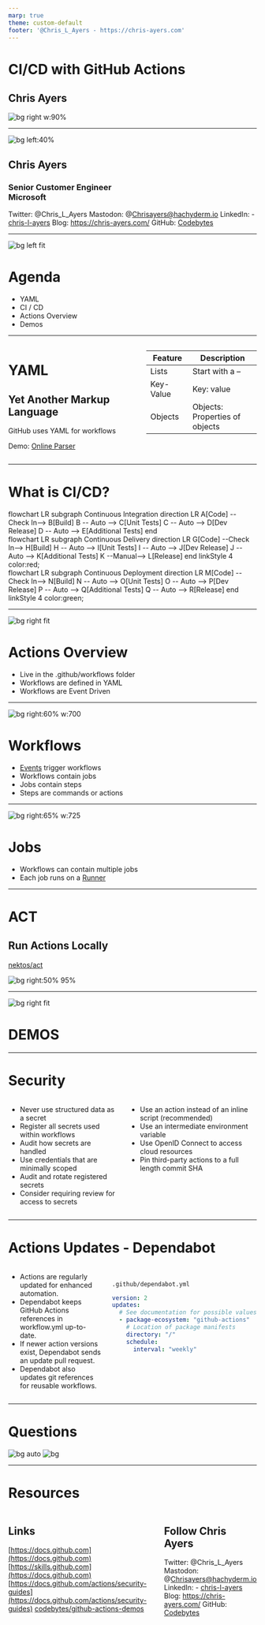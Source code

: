 ```yaml
---
marp: true
theme: custom-default
footer: '@Chris_L_Ayers - https://chris-ayers.com'
---
```

<!-- _footer: 'https://github.com/codebytes/github-actions-demos' -->

# CI/CD with GitHub Actions

## Chris Ayers
![bg right w:90%](./img/bg.png)

---

![bg left:40%](./img/portrait.png)

## Chris Ayers
### Senior Customer Engineer<br>Microsoft

<i class="fa-brands fa-twitter"></i> Twitter: @Chris\_L\_Ayers
<i class="fa-brands fa-mastodon"></i> Mastodon: @Chrisayers@hachyderm.io
<i class="fa-brands fa-linkedin"></i> LinkedIn: - [chris\-l\-ayers](https://linkedin.com/in/chris-l-ayers/)
<i class="fa fa-window-maximize"></i> Blog: [https://chris-ayers\.com/](https://chris-ayers.com/)
<i class="fa-brands fa-github"></i> GitHub: [Codebytes](https://github.com/codebytes)

---
![bg left fit](./img/bg.png)

# Agenda
- YAML
- CI / CD
- Actions Overview
- Demos

---

<div class="columns">
<div>

# YAML
## **Yet Another Markup Language**

GitHub uses YAML for workflows

Demo: [Online Parser](https://yaml-online-parser.appspot.com/)

<!-- Zelda:
  type: pit bull
  favoriteThings:
  - treats
  - naps
  - belly rubs
  toys: [bone, doll] -->

</div>
<div>

| Feature   | Description                       |
| --------- | --------------------------------- |
| Lists     | Start with a –                    |
| Key-Value | Key: value                        |
| Objects   | Objects:<br>Properties of objects |

</div>

</div>

---

# What is CI/CD?

<div class="mermaid ci" >
flowchart LR
  subgraph Continuous Integration 
    direction LR
    A[Code] --Check In--> B[Build]
    B -- Auto --> C[Unit Tests]
    C -- Auto --> D[Dev Release]
    D -- Auto --> E[Additional Tests]
  end
</div>
<div class="mermaid cd">
flowchart LR
  subgraph Continuous Delivery
    direction LR
    G[Code] --Check In--> H[Build]
    H -- Auto --> I[Unit Tests]
    I -- Auto --> J[Dev Release]
    J -- Auto --> K[Additional Tests]
    K --Manual--> L[Release]
  end
linkStyle 4 color:red;
</div>
<div class="mermaid cd">
flowchart LR
  subgraph Continuous Deployment
    direction LR
    M[Code] --Check In--> N[Build]
    N -- Auto --> O[Unit Tests]
    O -- Auto --> P[Dev Release]
    P -- Auto --> Q[Additional Tests]
    Q -- Auto --> R[Release]
  end
linkStyle 4 color:green;
</div>

---

![bg right fit](./img/bg.png)
# Actions Overview

- Live in the .github/workflows folder
- Workflows are defined in YAML
- Workflows are Event Driven

---

![bg right:60% w:700](./img/event-job.drawio.png)

# Workflows
- [Events](https://docs.github.com/en/actions/using-workflows/events-that-trigger-workflows) trigger workflows
- Workflows contain jobs
- Jobs contain steps
- Steps are commands or actions

---

![bg right:65% w:725](./img/job-runner.drawio.png)
# Jobs
- Workflows can contain multiple jobs
- Each job runs on a [Runner](https://docs.github.com/en/actions/using-github-hosted-runners/about-github-hosted-runners)

---

# ACT
## Run Actions Locally

<i class="fa-brands fa-github"></i>  [nektos/act](https://github.com/nektos/act)

![bg right:50% 95%](./img/act-quickstart-2.gif)

---

![bg right fit](./img/bg.png)
# DEMOS

---

<!-- _footer: "https://docs.github.com/en/actions/security-guides" -->

# Security


<div class="columns">
<div>

- Never use structured data as a secret
- Register all secrets used within workflows
- Audit how secrets are handled
- Use credentials that are minimally scoped
- Audit and rotate registered secrets
- Consider requiring review for access to secrets

</div>
<div>

- Use an action instead of an inline script (recommended)
- Use an intermediate environment variable
- Use OpenID Connect to access cloud resources
- Pin third-party actions to a full length commit SHA

</div>
</div>

---

# Actions Updates - Dependabot

<div class="columns">
<div>

- Actions are regularly updated for enhanced automation.
- Dependabot keeps GitHub Actions references in workflow.yml up-to-date.
- If newer action versions exist, Dependabot sends an update pull request.
- Dependabot also updates git references for reusable workflows.
</div>
<div>

<br>

```.github/dependabot.yml```
```yaml
version: 2
updates:
  # See documentation for possible values
  - package-ecosystem: "github-actions"
    # Location of package manifests
    directory: "/" 
    schedule:
      interval: "weekly"
```

</div>
</div>

---

# Questions

![bg auto](./img/background.jpg)
![bg](./img/owl.png)

---

# Resources

<div class="columns">
<div>

## Links

[https://docs.github.com](https://docs.github.com)
[https://skills.github.com](https://docs.github.com)
[https://docs.github.com/actions/security-guides](https://docs.github.com/actions/security-guides)
[codebytes/github-actions-demos](https://github.com/codebytes/github-actions-demos)
</div>
<div>

## Follow Chris Ayers 

<i class="fa-brands fa-twitter"></i> Twitter: @Chris\_L\_Ayers
<i class="fa-brands fa-mastodon"></i> Mastodon: @Chrisayers@hachyderm.io
<i class="fa-brands fa-linkedin"></i> LinkedIn: - [chris\-l\-ayers](https://linkedin.com/in/chris-l-ayers/)
<i class="fa fa-window-maximize"></i> Blog: [https://chris-ayers\.com/](https://chris-ayers.com/)
<i class="fa-brands fa-github"></i> GitHub: [Codebytes](https://github.com/codebytes)

</div>

</div>

<!-- Needed for mermaid, can be anywhere in file except frontmatter -->
<script type="module">
  import mermaid from 'https://cdn.jsdelivr.net/npm/mermaid@10/dist/mermaid.esm.min.mjs';
  mermaid.initialize({ startOnLoad: true });
</script>
